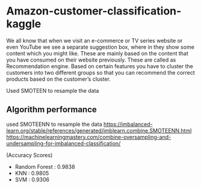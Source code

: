 # Amazon-customer-classification-kaggle
We all know that when we visit an e-commerce or TV series website or even YouTube we see a separate suggestion box, where in they show some content which you might like. These are mainly based on the content that you have consumed on their website previously. These are called as Recommendation engine.
Based on certain features you have to cluster the customers into two different groups so that you can recommend the correct products based on the customer’s cluster.

Used SMOTEEN to resample the data 

## Algorithm performance
used SMOTEENN to resample the data 
https://imbalanced-learn.org/stable/references/generated/imblearn.combine.SMOTEENN.html
https://machinelearningmastery.com/combine-oversampling-and-undersampling-for-imbalanced-classification/

(Accuracy Scores)
- Random Forest : 0.9838
- KNN           : 0.9805
- SVM           : 0.9306

